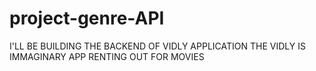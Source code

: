 # project-genre-API
I'LL BE BUILDING THE BACKEND OF VIDLY APPLICATION 
THE VIDLY IS IMMAGINARY APP  RENTING  OUT FOR MOVIES 
